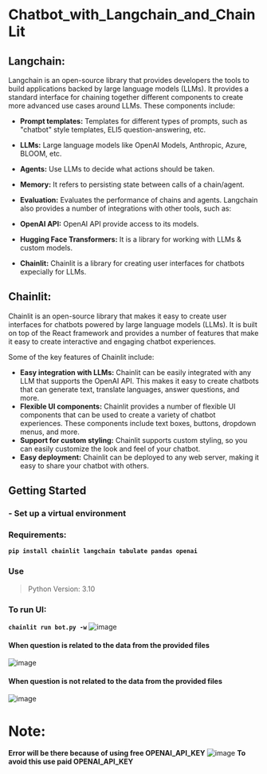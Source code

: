 # Chatbot_with_Langchain_and_ChainLit
## Langchain:
Langchain is an open-source library that provides developers the tools to build applications backed by large language models (LLMs). It provides a standard interface for chaining together different components to create more advanced use cases around LLMs. These components include:

- **Prompt templates:** Templates for different types of prompts, such as "chatbot" style templates, ELI5 question-answering, etc.
- **LLMs:** Large language models like OpenAI Models, Anthropic, Azure, BLOOM, etc.
- **Agents:** Use LLMs to decide what actions should be taken.
- **Memory:** It refers to persisting state between calls of a chain/agent.
- **Evaluation:** Evaluates the performance of chains and agents.
Langchain also provides a number of integrations with other tools, such as:

- **OpenAI API:** OpenAI API provide access to its models.
- **Hugging Face Transformers:** It is a library for working with LLMs & custom models.
- **Chainlit:** Chainlit is a library for creating user interfaces for chatbots expecially for LLMs.
## Chainlit:
Chainlit is an open-source library that makes it easy to create user interfaces for chatbots powered by large language models (LLMs). It is built on top of the React framework and provides a number of features that make it easy to create interactive and engaging chatbot experiences.

Some of the key features of Chainlit include:

- **Easy integration with LLMs:** Chainlit can be easily integrated with any LLM that supports the OpenAI API. This makes it easy to create chatbots that can generate text, translate languages, answer questions, and more.
- **Flexible UI components:** Chainlit provides a number of flexible UI components that can be used to create a variety of chatbot experiences. These components include text boxes, buttons, dropdown menus, and more.
- **Support for custom styling:** Chainlit supports custom styling, so you can easily customize the look and feel of your chatbot.
- **Easy deployment:** Chainlit can be deployed to any web server, making it easy to share your chatbot with others.

## Getting Started
### - Set up a virtual environment
### Requirements:
**`pip install chainlit langchain tabulate pandas openai`**
### Use
> Python Version: 3.10
### To run UI:
**`chainlit run bot.py -w`**
![image](https://github.com/prachi-lab/Chatbot_with_Langchain_and_ChainLit/assets/63344962/97176879-56da-49ed-a45e-e55f50def974)

#### When question is related to the data from the provided files
![image](https://github.com/prachi-lab/Chatbot_with_Langchain_and_ChainLit/assets/63344962/20cdb653-c95a-41c5-af75-1388cb024d77)
#### When question is not related to the data from the provided files
![image](https://github.com/prachi-lab/Chatbot_with_Langchain_and_ChainLit/assets/63344962/9df7fc16-a8b7-447f-bea9-a2298d33e758)


# Note:
**Error will be there because of using free OPENAI_API_KEY**
![image](https://github.com/prachi-lab/Chatbot_with_Langchain_and_ChainLit/assets/63344962/d8394a50-9d5e-4e87-b6a5-7b074a727ce6)
**To avoid this use paid OPENAI_API_KEY**








